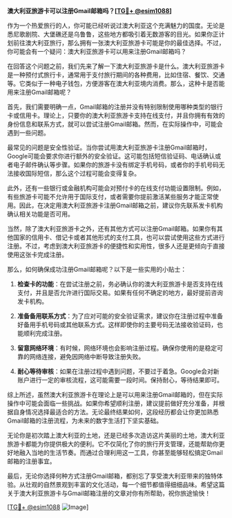 **澳大利亚旅游卡可以注册Gmail邮箱吗？[[TG💪+ @esim1088](https://t.me/s/esim1088)]**

作为一个热爱旅行的人，你可能已经听说过澳大利亚这个充满魅力的国度。无论是悉尼歌剧院、大堡礁还是乌鲁鲁，这些地方都吸引着无数游客的目光。如果你正计划前往澳大利亚旅行，那么拥有一张澳大利亚旅游卡可能是你的最佳选择。不过，你可能会有一个疑问：澳大利亚旅游卡可以用来注册Gmail邮箱吗？

在回答这个问题之前，我们先来了解一下澳大利亚旅游卡是什么。澳大利亚旅游卡是一种预付式旅行卡，通常用于支付旅行期间的各种费用，比如住宿、餐饮、交通等。它类似于一种电子钱包，方便游客在澳大利亚境内消费。那么，这种卡是否能用来注册Gmail邮箱呢？

首先，我们需要明确一点，Gmail邮箱的注册并没有特别限制使用哪种类型的银行卡或信用卡。理论上，只要你的澳大利亚旅游卡支持在线支付，并且你拥有有效的身份信息和联系方式，就可以尝试注册Gmail邮箱。然而，在实际操作中，可能会遇到一些问题。

最常见的问题是安全性验证。当你尝试用澳大利亚旅游卡注册Gmail邮箱时，Google可能会要求你进行额外的安全验证。这可能包括短信验证码、电话确认或者电子邮件确认等步骤。如果你的旅游卡没有绑定手机号码，或者你的手机号码无法接收国际短信，那么这个过程可能会变得复杂。

此外，还有一些银行或金融机构可能会对预付卡的在线支付功能设置限制。例如，有些旅游卡可能不允许用于国际支付，或者需要你提前激活某些服务才能正常使用。因此，在决定用澳大利亚旅游卡注册Gmail邮箱之前，建议你先联系发卡机构确认相关功能是否可用。

当然，除了澳大利亚旅游卡之外，还有其他方式可以注册Gmail邮箱。如果你有其他国家的信用卡、借记卡或者其他形式的支付工具，也可以尝试使用这些方式进行注册。不过，考虑到澳大利亚旅游卡的便捷性和实用性，很多人还是更倾向于直接使用这张卡完成注册。

那么，如何确保成功注册Gmail邮箱呢？以下是一些实用的小贴士：

1. **检查卡的功能**：在尝试注册之前，务必确认你的澳大利亚旅游卡是否支持在线支付，并且是否允许进行国际交易。如果有任何不确定的地方，最好提前咨询发卡机构。

2. **准备备用联系方式**：为了应对可能的安全验证需求，建议你在注册过程中准备好备用手机号码或其他联系方式。这样即使你的主要号码无法接收验证码，也能顺利完成注册。

3. **留意网络环境**：有时候，网络环境也会影响注册过程。确保你使用的是稳定可靠的网络连接，避免因网络中断导致注册失败。

4. **耐心等待审核**：如果在注册过程中遇到问题，不要过于着急。Google会对新账户进行一定的审核流程，这可能需要一段时间。保持耐心，等待结果即可。

综上所述，虽然澳大利亚旅游卡在理论上是可以用来注册Gmail邮箱的，但在实际操作中可能会面临一些挑战。如果你希望顺利注册，建议提前做好充分准备，并根据自身情况选择最适合的方法。无论最终结果如何，这段经历都会让你更加熟悉Gmail邮箱的注册流程，为未来的数字生活打下坚实基础。

无论你是初次踏上澳大利亚的土地，还是已经多次造访这片美丽的土地，澳大利亚旅游卡都能为你提供极大的便利。它不仅简化了你的旅行开支管理，还能帮助你更好地融入当地的生活节奏。而通过合理利用这一工具，你甚至能够轻松搞定Gmail邮箱的注册事宜。

最后，无论你选择何种方式注册Gmail邮箱，都别忘了享受澳大利亚带来的独特体验。从壮观的自然景观到丰富的文化活动，每一个细节都值得细细品味。希望这篇关于澳大利亚旅游卡与Gmail邮箱注册的文章对你有所帮助，祝你旅途愉快！

[[TG💪+ @esim1088](https://t.me/s/esim1088) ![Image](https://i.postimg.cc/4NQfJmqS/Snipaste-2025-05-13-00-14-12.png)]
